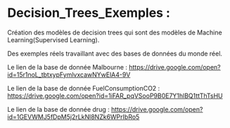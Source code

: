 # Decision_Trees_Exemples : 
Création des modèles de decision trees qui sont des modèles de Machine Learning(Supervised Learning).

Des exemples réels travaillant avec des bases de données du monde réel.

Le lien de la base de donnée Malbourne : 
https://drive.google.com/open?id=15r1noL_tbtxypFymlvxcawNYwElA4-9V

Le lien de la base de donnée FuelConsumptionCO2 : 
https://drive.google.com/open?id=1iFAR_pqVSooP9B0E7Y1hlBQ1ttThTsHU

Le lien de la base de donnée drug : 
https://drive.google.com/open?id=1GEVWMJ5fDpM5j2rLkNl8NZk6WPrIbRo5
